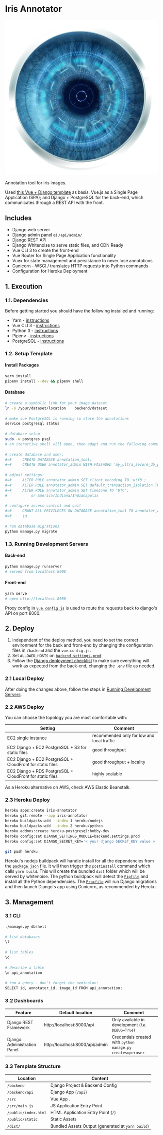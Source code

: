 # Iris Annotator

![Annotator Logo](/src/assets/logo-iris.png "Iris Annotator")

Annotation tool for iris images.

Used [this Vue + Django template](https://github.com/gtalarico/django-vue-template) as basis. Vue.js as a Single Page Application (SPA); and Django + PostgreSQL for the back-end, which communicates through a REST API with the front.

## Includes

+ Django web server
+ Django admin panel at `/api/admin/`
+ Django REST API
+ Django Whitenoise to serve static files, and CDN Ready
+ Vue CLI 3 to create the front-end
+ Vue Router for Single Page Application functionality
+ Vuex for state management and persistance to never lose annotations
+ Gunicorn - WSGI / translates HTTP requests into Python commands
+ Configuration for Heroku Deployment

## 1. Execution

### 1.1. Dependencies

Before getting started you should have the following installed and running:

+ Yarn - [instructions](https://yarnpkg.com/en/docs/install)
+ Vue CLI 3 - [instructions](https://cli.vuejs.org/guide/installation.html)
+ Python 3 - [instructions](https://wiki.python.org/moin/BeginnersGuide)
+ Pipenv - [instructions](https://pipenv.readthedocs.io/en/latest/install/#installing-pipenv)
+ PostgreSQL - [instructions](https://www.postgresql.org/download/)

### 1.2. Setup Template

#### Install Packages

```sh
yarn install
pipenv install --dev && pipenv shell
```

#### Database

```sh
# create a symbolic link for your image dataset
ln -s /your/dataset/location    backend/dataset

# make sue PostgreSQL is running to store the annotations
service postgresql status

# database setup
sudo -u postgres psql
# an iteractive shell will open, then adapt and run the following commands:

# create database and user:
#=#     CREATE DATABASE annotation_tool;
#=#     CREATE USER annotator_admin WITH PASSWORD 'my_ultra_secure_db_password';

# adjust settings:
#=#     ALTER ROLE annotator_admin SET client_encoding TO 'utf8';
#=#     ALTER ROLE annotator_admin SET default_transaction_isolation TO 'read committed';
#=#     ALTER ROLE annotator_admin SET timezone TO 'UTC';
#           or America/Indiana/Indianapolis

# configure access control and quit
#=#     GRANT ALL PRIVILEGES ON DATABASE annotation_tool TO annotator_admin;
#=#     \q

# run database migrations
python manage.py migrate
```

### 1.3. Running Development Servers

#### Back-end

```sh
python manage.py runserver
# served from localhost:8000
```

#### Front-end

```sh
yarn serve
# open http://localhost:8080
```

Proxy config in [`vue.config.js`](/vue.config.js) is used to route the requests
back to django's API on port 8000.

## 2. Deploy

1. Independent of the deploy method, you need to set the correct environment for the back and front-end by changing the configuration files in `/backend` and the `vue.config.js`.
2. Set `ALLOWED_HOSTS` on [`backend.settings.prod`](/backend/settings/prod.py)
3. Follow the [Django deployment checklist](https://docs.djangoproject.com/en/2.1/howto/deployment/checklist/) to make sure everything will work as expected from the back-end, changing the `.env` file as needed.

### 2.1 Local Deploy

After doing the changes above, follow the steps in [Running Development Servers](#1.3.%20Running%20Development%20Servers).

### 2.2 AWS Deploy

You can choose the topology you are most comfortable with:

Setting | Comment
--- | ---
EC2 single instance | recommended only for low and local traffic
EC2 Django + EC2 PostgreSQL + S3 for static files | good throughput
EC2 Django + EC2 PostgreSQL + CloudFront for static files | good throughput + locality
EC2 Django + RDS PostgreSQL + CloudFront for static files | highly scalable

As a Heroku alternative on AWS, check AWS Elastic Beanstalk.

### 2.3 Heroku Deploy

```sh
heroku apps:create iris-annotator
heroku git:remote --app iris-annotator
heroku buildpacks:add --index 1 heroku/nodejs
heroku buildpacks:add --index 2 heroku/python
heroku addons:create heroku-postgresql:hobby-dev
heroku config:set DJANGO_SETTINGS_MODULE=backend.settings.prod
heroku config:set DJANGO_SECRET_KEY='< your django SECRET_KEY value >'

git push heroku
```

Heroku's nodejs buildpack will handle install for all the dependencies from the [`package.json`](/package.json) file. It will then trigger the `postinstall` command which calls `yarn build`. This will create the bundled `dist` folder which will be served by whitenoise. The python buildpack will detect the [`Pipfile`](/Pipfile) and install all the Python dependencies. The [`Procfile`](/Procfile) will run Django migrations and then launch Django's app using Gunicorn, as recommended by Heroku.

## 3. Management

### 3.1 CLI

```sh
./manage.py dbshell

# list databases
\l

# list tables
\d

# describe a table
\d api_annotation

# run a query - don't forget the semicolon:
SELECT id, annotator_id, image_id FROM api_annotation;

```

### 3.2 Dashboards

Feature | Default location | Comment
------- | ---------------- | -------
Django REST Framework | http://localhost:8000/api | Only available in development (_i.e._ `DEBUG=True`)
Django Administration Panel | http://localhost:8000/api/admin | Credentials created with `python manage.py createsuperuser`

### 3.3 Template Structure

| Location             |  Content                                   |
|----------------------|--------------------------------------------|
| `/backend`           | Django Project & Backend Config            |
| `/backend/api`       | Django App (`/api`)                        |
| `/src`               | Vue App .                                  |
| `/src/main.js`       | JS Application Entry Point                 |
| `/public/index.html` | HTML Application Entry Point (`/`)         |
| `/public/static`     | Static Assets                              |
| `/dist/`             | Bundled Assets Output (generated at `yarn build`) |
